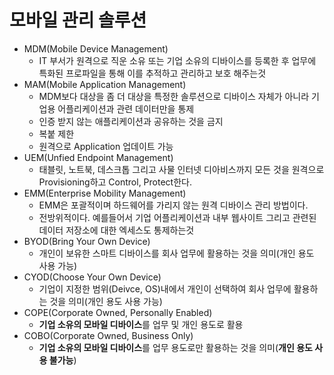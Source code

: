 모바일 관리 솔루션
===

+ MDM(Mobile Device Management)
  + IT 부서가 원격으로 직운 소유 또는 기업 소유의 디바이스를 등록한 후 업무에 특화된 프로파일을 통해 이를 추적하고 관리하고 보호 해주는것
+ MAM(Mobile Application Management)
  + MDM보다 대상을 좀 더 대상을 특정한 솔루션으로 디바이스 자체가 아니라 기업용 어플리케이션과 관련 데이터만을 통제
  + 인증 받지 않는 애플리케이션과 공유하는 것을 금지
  + 복붙 제한
  + 원격으로 Application 업데이트 가능
+ UEM(Unfied Endpoint Management)
  + 태블릿, 노트북, 데스크톱 그리고 사물 인터넷 디아비스까지 모든 것을 원격으로 Provisioning하고 Control, Protect한다.
+ EMM(Enterprise Mobility Management)
  + EMM은 포괄적이며 하드웨어를 가리지 않는 원격 디바이스 관리 방법이다.
  + 전방위적이다. 예를들어서 기업 어플리케이션과 내부 웹사이트 그리고 관련된 데이터 저장소에 대한 엑세스도 통제하는것
+ BYOD(Bring Your Own Device)
  + 개인이 보유한 스마트 디바이스를 회사 업무에 활용하는 것을 의미(개인 용도 사용 가능)
+ CYOD(Choose Your Own Device)
  + 기업이 지정한 범위(Deivce, OS)내에서 개인이 선택하여 회사 업무에 활용하는 것을 의미(개인 용도 사용 가능)
+ COPE(Corporate Owned, Personally Enabled)
  + **기업 소유의 모바일 디바이스**를 업무 및 개인 용도로 활용
+ COBO(Corporate Owned, Business Only)
  + **기업 소유의 모바일 디바이스**를 업무 용도로만 활용하는 것을 의미(**개인 용도 사용 불가능**)
